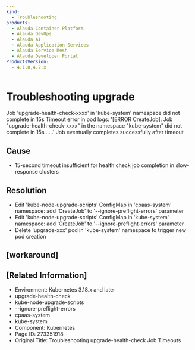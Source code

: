 ```yaml
---
kind:
  - Troubleshooting
products:
  - Alauda Container Platform
  - Alauda DevOps
  - Alauda AI
  - Alauda Application Services
  - Alauda Service Mesh
  - Alauda Developer Portal
ProductsVersion:
  - 4.1.0,4.2.x
---
```

<!-- A type of document that involves encountering a fault, diagnosing it, performing root cause analysis, and providing solutions. -->

# Troubleshooting upgrade

Job 'upgrade-health-check-xxxx' in 'kube-system' namespace did not complete in 15s Timeout error in pod logs: '[ERROR CreateJob]: Job "upgrade-health-check-xxxx" in the namespace "kube-system" did not complete in 15s .....' Job eventually completes successfully after timeout

## Cause
- 15-second timeout insufficient for health check job completion in slow-response clusters

## Resolution
- Edit 'kube-node-upgrade-scripts' ConfigMap in 'cpaas-system' namespace: add 'CreateJob' to '--ignore-preflight-errors' parameter
- Edit 'kube-node-upgrade-scripts' ConfigMap in 'kube-system' namespace: add 'CreateJob' to '--ignore-preflight-errors' parameter
- Delete 'upgrade-xxx' pod in 'kube-system' namespace to trigger new pod creation

## [workaround]

## [Related Information]
- Environment: Kubernetes 3.18.x and later
- upgrade-health-check
- kube-node-upgrade-scripts
- --ignore-preflight-errors
- cpaas-system
- kube-system
- Component: Kubernetes
- Page ID: 273351918
- Original Title: Troubleshooting upgrade-health-check Job Timeouts
